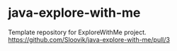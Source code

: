 # java-explore-with-me
Template repository for ExploreWithMe project.
https://github.com/Sloovik/java-explore-with-me/pull/3